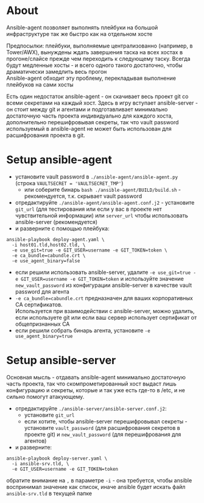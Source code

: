 # About
Ansible-agent позволяет выполнять плейбуки на большой инфраструктуре так же быстро как на отдельном хосте

Предпосылки: плейбуки, выполняемые централизованно (например, в Tower/AWX), вынуждены ждать завершения таска на всех хостах в прогоне/слайсе прежде чем переходить к следующему таску. Всегда будут медленные хосты - и всего одного такого достаточно, чтобы драматически замедлить весь прогон  
Ansible-agent обходит эту проблему, перекладывая выполнение плейбуков на сами хосты

Есть один недостаток ansible-agent - он скачивает весь проект git со всеми секретами на каждый хост. Здесь в игру вступает ansible-server - он стоит между git и агентами и подготавливает минимально достаточную часть проекта индивидуально для каждого хоста, дополнительно перешифровывая секреты, так что vault password используемый в ansible-agent не может быть использован для расшифрования проекта в git.  


# Setup ansible-agent
- установите vault password в `./ansible-agent/ansible-agent.py` (строка `VAULTSECRET = 'VAULTSECRET_TMP'`)
  - или соберите бинарь `bash ./ansible-agent/BUILD/build.sh` - рекомендуется, т.к. скрывает vault password
- отредактируйте `./ansible-agent/ansible-agent.conf.j2` - установите `git_url` (для тестирования или если у вас в проекте нет чувствительной информации) или `server_url` чтобы использовать ansible-server (рекомендуется)
- и разверните с помощью плейбука:
```
ansible-playbook deploy-agent.yaml \
  -i host01.tld,host02.tld, \
  -e use_git=true -e GIT_USER=username -e GIT_TOKEN=token \
  -e ca_bundle=cabundle.crt \
  -e use_agent_binary=false
```
- если решили использовать ansible-server, удалите `-e use_git=true -e GIT_USER=username -e GIT_TOKEN=token` и используйте значение `new_vault_password` из конфигурации ansible-server в качестве vault password для агента
- `-e ca_bundle=cabundle.crt` предназначен для ваших корпоративных CA сертификатов.  
Используется при взаимодействии с ansible-server, можно удалить, если используете git или если ваш сервер использует сертификат от общепризнанных CA
- если решили собрать бинарь агента, установите `-e use_agent_binary=true`


# Setup ansible-server
Основная мысль - отдавать ansible-agent минимально достаточную часть проекта, так что скомпрометированный хост выдаст лишь конфигурацию и секреты, которые и так уже есть где-то в /etc, и не сильно помогут атакующему.
- отредактируйте `./ansible-server/ansible-server.conf.j2`:
  - установите `git_url`
  - если хотите, чтобы ansible-server перешифровывал секреты - установите `vault_password` (для расшифрования секретов в проекте git) и `new_vault_password` (для перешифрования для агентов) 
- и разверните:
```
ansible-playbook deploy-server.yaml \
  -i ansible-srv.tld, \
  -e GIT_USER=username -e GIT_TOKEN=token
```
обратите внимание на `,` в параметре `-i` - она требуется, чтобы ansible воспринимал значение как список, иначе ansible будет искать файл `ansible-srv.tld` в текущей папке

